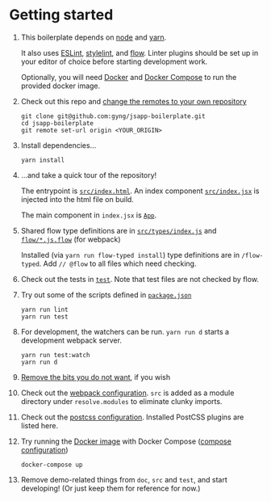 # Getting started

1. This boilerplate depends on [node](https://nodejs.org/en/download/) and [yarn](https://yarnpkg.com/lang/en/docs/install/).

   It also uses [ESLint](http://eslint.org/), [stylelint](https://stylelint.io/), and [flow](https://flowtype.org/). Linter plugins should be set up in your editor of choice before starting development work.

   Optionally, you will need [Docker](https://docs.docker.com/engine/installation/) and [Docker Compose](https://docs.docker.com/compose/install/) to run the provided docker image.

2. Check out this repo and [change the remotes to your own repository](https://help.github.com/articles/changing-a-remote-s-url/)
    ```
    git clone git@github.com:gyng/jsapp-boilerplate.git
    cd jsapp-boilerplate
    git remote set-url origin <YOUR_ORIGIN>
    ```

3. Install dependencies…
    ```
    yarn install
    ```

4. …and take a quick tour of the repository!

   The entrypoint is [`src/index.html`](/src/index.html). An index component [`src/index.jsx`](/src/index.jsx) is injected into the html file on build.

   The main component in `index.jsx` is [`App`](/src/components/App/index.jsx).

5. Shared flow type definitions are in [`src/types/index.js`](/src/types/index.js) and [`flow/*.js.flow`](/flow) (for webpack)

   Installed (via `yarn run flow-typed install`) type definitions are in `/flow-typed`.  Add `// @flow` to all files which need checking.

6. Check out the tests in [`test`](/test). Note that test files are not checked by flow.

7. Try out some of the scripts defined in [`package.json`](/package.json)
    ```
    yarn run lint
    yarn run test
    ```

8. For development, the watchers can be run. `yarn run d` starts a development webpack server.
    ```
    yarn run test:watch
    yarn run d
    ```

9. [Remove the bits you do not want](customization.md#removing-bits-and-pieces), if you wish

10. Check out the [webpack configuration](/webpack.config.js). `src` is added as a module directory under `resolve.modules` to eliminate clunky imports.

11. Check out the [postcss configuration](/postcss.config.js). Installed PostCSS plugins are listed here.

12. Try running the [Docker image](/Dockerfile) with Docker Compose ([compose configuration](/docker-compose.yml))
    ```
    docker-compose up
    ```

13. Remove demo-related things from `doc`, `src` and `test`, and start developing! (Or just keep them for reference for now.)
